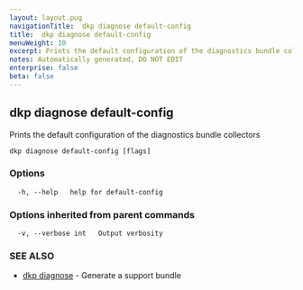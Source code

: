 ```yaml
---
layout: layout.pug
navigationTitle:  dkp diagnose default-config
title:  dkp diagnose default-config
menuWeight: 10
excerpt: Prints the default configuration of the diagnostics bundle collectors
notes: Automatically generated, DO NOT EDIT
enterprise: false
beta: false
---
```

<!-- vale off -->
<!-- markdownlint-disable -->

## dkp diagnose default-config

Prints the default configuration of the diagnostics bundle collectors

```
dkp diagnose default-config [flags]
```

### Options

```
  -h, --help   help for default-config
```

### Options inherited from parent commands

```
  -v, --verbose int   Output verbosity
```

### SEE ALSO

* [dkp diagnose](/dkp/kommander/2.2/cli/dkp/diagnose/)	 - Generate a support bundle


